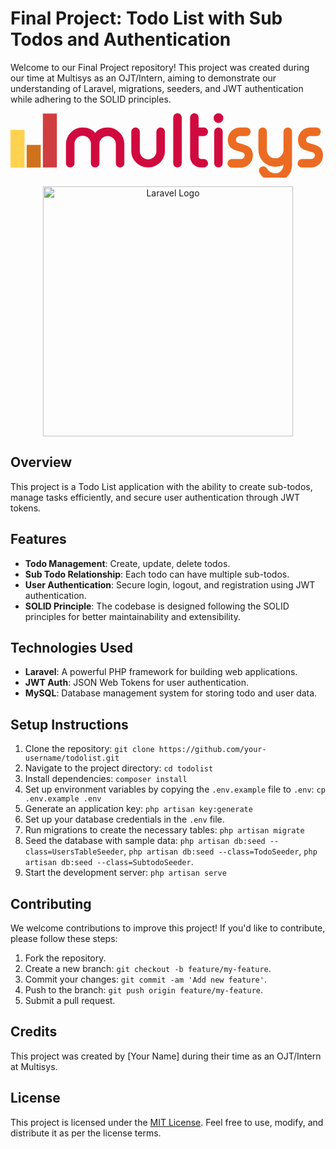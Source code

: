 # Final Project: Todo List with Sub Todos and Authentication

Welcome to our Final Project repository! This project was created during our time at Multisys as an OJT/Intern, aiming to demonstrate our understanding of Laravel, migrations, seeders, and JWT authentication while adhering to the SOLID principles.

<svg xmlns="http://www.w3.org/2000/svg" viewBox="0 0 356.53 72.84"><path d="M259.33 25.77a4 4 0 0 0-2.91 1.23 4 4 0 0 0-1.19 2.91 3.78 3.78 0 0 0 2.29 3.54 52 52 0 0 0 6.57 2 16.73 16.73 0 0 1 7 3.5q3.27 3.12 3.27 8.86a13.73 13.73 0 0 1-13.73 13.73h-10.31A4.57 4.57 0 0 1 247 60a4.42 4.42 0 0 1-1.41-3.34v-.08a4.65 4.65 0 0 1 1.41-3.35 4.6 4.6 0 0 1 3.35-1.41H261a4 4 0 0 0 4.09-4.09 3.5 3.5 0 0 0-2.24-3.27c-.39-.18-2.6-.84-6.61-2a16.41 16.41 0 0 1-7-3.62q-3.25-3.18-3.26-9a13.76 13.76 0 0 1 13.73-13.73H267a4.85 4.85 0 0 1 4.8 4.8V21a4.41 4.41 0 0 1-1.42 3.35 4.62 4.62 0 0 1-3.38 1.42zm30.92 15.82a9.34 9.34 0 0 0 9.41 9.4 9.39 9.39 0 0 0 9.36-9.4V20.93a4.85 4.85 0 0 1 4.8-4.8h.08a4.38 4.38 0 0 1 3.34 1.42 4.59 4.59 0 0 1 1.42 3.38v37.66A18.07 18.07 0 0 1 312.8 72a18.24 18.24 0 0 1-13.14 5.59 20.47 20.47 0 0 1-10.75-2.91 18.69 18.69 0 0 1-7.16-7.6 4.62 4.62 0 0 1-.55-2.08 5.09 5.09 0 0 1 3.15-4.53l.16-.07a5.34 5.34 0 0 1 1.69-.28 4.49 4.49 0 0 1 1.69.32 4.68 4.68 0 0 1 2.44 2.24 9.61 9.61 0 0 0 3.78 3.81 10.75 10.75 0 0 0 5.55 1.5 9.55 9.55 0 0 0 9.36-9.4v-.32q-3.11 2.32-9.36 2.32a19.07 19.07 0 0 1-19.05-19V20.93a4.85 4.85 0 0 1 4.76-4.8h.12a4.57 4.57 0 0 1 3.35 1.42 4.62 4.62 0 0 1 1.41 3.38zm48.48-15.82a4 4 0 0 0-2.92 1.23 4.07 4.07 0 0 0-1.18 2.91 3.77 3.77 0 0 0 2.29 3.54 52 52 0 0 0 6.57 2 16.73 16.73 0 0 1 7 3.5q3.27 3.12 3.27 8.86A13.73 13.73 0 0 1 340 61.46h-10.28a4.57 4.57 0 0 1-3.35-1.46 4.43 4.43 0 0 1-1.37-3.3v-.08a4.66 4.66 0 0 1 1.42-3.39 4.6 4.6 0 0 1 3.35-1.41h10.66a4 4 0 0 0 4.09-4.09 3.5 3.5 0 0 0-2.24-3.27q-.6-.27-6.61-2a16.35 16.35 0 0 1-7-3.62q-3.25-3.18-3.26-9a13.76 13.76 0 0 1 13.73-13.73h7.24a4.85 4.85 0 0 1 4.8 4.8V21a4.41 4.41 0 0 1-1.42 3.35 4.62 4.62 0 0 1-3.38 1.41z" fill="#ec6b22" fill-rule="evenodd"></path><path d="M72.41 56.7A4.42 4.42 0 0 1 71 60a4.57 4.57 0 0 1-3.35 1.42h-.11A4.57 4.57 0 0 1 64.19 60a4.43 4.43 0 0 1-1.42-3.34v-21.6a18.3 18.3 0 0 1 5.55-13.38 18.24 18.24 0 0 1 13.38-5.55q9.36 0 14.12 6.22 4.73-6.23 14.09-6.22a18.24 18.24 0 0 1 13.38 5.55 18.3 18.3 0 0 1 5.55 13.38V56.7a4.54 4.54 0 0 1-1.38 3.3 4.61 4.61 0 0 1-3.39 1.42H124a4.83 4.83 0 0 1-4.76-4.76v-21.6a9.31 9.31 0 0 0-18.62 0V56.7a4.83 4.83 0 0 1-4.76 4.76h-.07A4.61 4.61 0 0 1 92.4 60a4.43 4.43 0 0 1-1.4-3.3V35.06a9.29 9.29 0 1 0-18.57 0zm73.93-14.25a9.39 9.39 0 1 0 18.77 0V20.93a4.85 4.85 0 0 1 4.8-4.8h.09a4.38 4.38 0 0 1 3.34 1.42 4.59 4.59 0 0 1 1.42 3.38v21.52a18.28 18.28 0 0 1-5.59 13.42 18.94 18.94 0 0 1-26.87 0 18.32 18.32 0 0 1-5.59-13.42V20.93a4.63 4.63 0 0 1 1.42-3.38 4.55 4.55 0 0 1 3.34-1.42h.12a4.57 4.57 0 0 1 3.35 1.42 4.62 4.62 0 0 1 1.41 3.38zM189.07 0a4.65 4.65 0 0 1 3.35 1.38 4.62 4.62 0 0 1 1.41 3.38V56.7a4.42 4.42 0 0 1-1.41 3.3 4.57 4.57 0 0 1-3.35 1.42H189a4.55 4.55 0 0 1-3.39-1.42 4.43 4.43 0 0 1-1.42-3.34V4.76a4.63 4.63 0 0 1 1.42-3.38A4.63 4.63 0 0 1 189 0zm19.09 0a4.64 4.64 0 0 1 3.34 1.38 4.63 4.63 0 0 1 1.42 3.38v11.37h5.9a4.85 4.85 0 0 1 4.76 4.8V21a4.41 4.41 0 0 1-1.42 3.35 4.58 4.58 0 0 1-3.34 1.41h-5.9V49.1a2.63 2.63 0 0 0 .78 1.9 2.66 2.66 0 0 0 2 .79h3.15a4.58 4.58 0 0 1 3.34 1.41 4.63 4.63 0 0 1 1.42 3.39v.08a4.39 4.39 0 0 1-1.45 3.33 4.55 4.55 0 0 1-3.34 1.42h-3.15a12.36 12.36 0 0 1-12.39-12.32V4.76a4.62 4.62 0 0 1 1.41-3.38A4.65 4.65 0 0 1 208 0zm27.26 16.13a4.41 4.41 0 0 1 3.35 1.42 4.62 4.62 0 0 1 1.41 3.38V56.7a4.83 4.83 0 0 1-4.76 4.76h-.08A4.59 4.59 0 0 1 232 60a4.39 4.39 0 0 1-1.42-3.34V20.93a4.85 4.85 0 0 1 4.8-4.8zm0-5.11a5.28 5.28 0 0 1-3.89-1.62 5.28 5.28 0 0 1-1.62-3.89 5.26 5.26 0 0 1 1.62-3.86 5.47 5.47 0 0 1 7.75 0 5.13 5.13 0 0 1 1.65 3.86 5.15 5.15 0 0 1-1.65 3.89 5.26 5.26 0 0 1-3.9 1.6" fill-rule="evenodd" fill="#d00a3f"></path><path fill="#fed24e" d="M0 18.74h15.87v42.73H0z"></path><path fill="#d0721b" d="M18.31 35.83h15.87v25.64H18.31z"></path><path fill="#d03d40" d="M36.63.42H52.5v61.04H36.63z"></path></svg>

<p align="center"><a href="https://laravel.com" target="_blank"><img src="https://raw.githubusercontent.com/laravel/art/master/logo-lockup/5%20SVG/2%20CMYK/1%20Full%20Color/laravel-logolockup-cmyk-red.svg" width="400" alt="Laravel Logo"></a></p>

## Overview
This project is a Todo List application with the ability to create sub-todos, manage tasks efficiently, and secure user authentication through JWT tokens.

## Features
- **Todo Management**: Create, update, delete todos.
- **Sub Todo Relationship**: Each todo can have multiple sub-todos.
- **User Authentication**: Secure login, logout, and registration using JWT authentication.
- **SOLID Principle**: The codebase is designed following the SOLID principles for better maintainability and extensibility.

## Technologies Used
- **Laravel**: A powerful PHP framework for building web applications.
- **JWT Auth**: JSON Web Tokens for user authentication.
- **MySQL**: Database management system for storing todo and user data.

## Setup Instructions
1. Clone the repository: `git clone https://github.com/your-username/todolist.git`
2. Navigate to the project directory: `cd todolist`
3. Install dependencies: `composer install`
4. Set up environment variables by copying the `.env.example` file to `.env`: `cp .env.example .env`
5. Generate an application key: `php artisan key:generate`
6. Set up your database credentials in the `.env` file.
7. Run migrations to create the necessary tables: `php artisan migrate`
8. Seed the database with sample data: `php artisan db:seed --class=UsersTableSeeder`, `php artisan db:seed --class=TodoSeeder`, `php artisan db:seed --class=SubtodoSeeder`.
9. Start the development server: `php artisan serve`

## Contributing
We welcome contributions to improve this project! If you'd like to contribute, please follow these steps:
1. Fork the repository.
2. Create a new branch: `git checkout -b feature/my-feature`.
3. Commit your changes: `git commit -am 'Add new feature'`.
4. Push to the branch: `git push origin feature/my-feature`.
5. Submit a pull request.

## Credits
This project was created by [Your Name] during their time as an OJT/Intern at Multisys.

## License
This project is licensed under the [MIT License](LICENSE). Feel free to use, modify, and distribute it as per the license terms.


